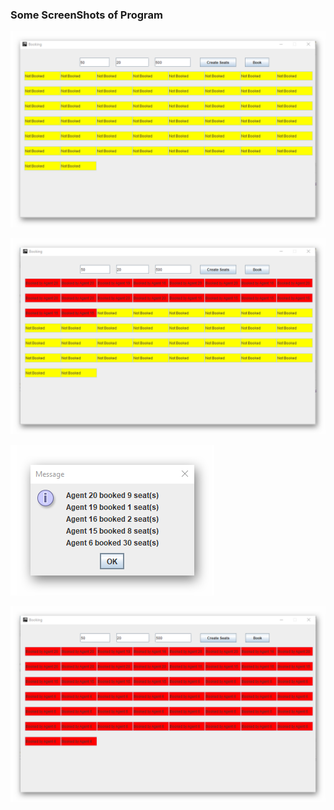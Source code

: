 ### Some ScreenShots of Program

<p>
    <img src="ScreenShots/1.png"/>
</p>


<p>
    <img src="ScreenShots/2.png"/>
</p>


<p>
    <img src="ScreenShots/3.png"/>
</p>



<p>
    <img src="ScreenShots/4.png"/>
</p>

